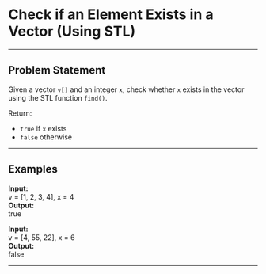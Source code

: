 # Check if an Element Exists in a Vector (Using STL)

---

## Problem Statement
Given a vector `v[]` and an integer `x`, check whether `x` exists in the vector using the STL function `find()`.

Return:
- `true` if `x` exists  
- `false` otherwise  

---

## Examples

**Input:**  
v = [1, 2, 3, 4], x = 4  
**Output:**  
true  

**Input:**  
v = [4, 55, 22], x = 6  
**Output:**  
false  

---
